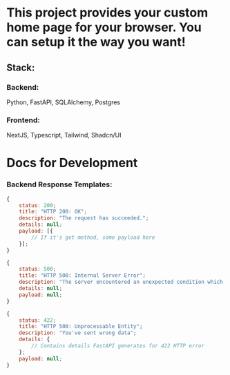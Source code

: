 # This project provides your custom home page for your browser. You can setup it the way you want!

## Stack:

### Backend: 
Python, FastAPI, SQLAlchemy, Postgres

### Frontend:
NextJS, Typescript, Tailwind, Shadcn/UI


# Docs for Development

### Backend Response Templates:

```js
{
    status: 200;
    title: "HTTP 200: OK";
    description: "The request has succeeded.";
    details: null;
    payload: [{
        // If it's get method, some payload here
    }];
}

{
    status: 500;
    title: "HTTP 500: Internal Server Error";
    description: "The server encountered an unexpected condition which prevented it from fulfilling the request.";
    details: null;
    payload: null;
}

{
    status: 422;
    title: "HTTP 500: Unprocessable Entity";
    description: "You've sent wrong data";
    details: {
        // Contains details FastAPI generates for 422 HTTP error
    };
    payload: null;
}
```
